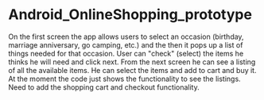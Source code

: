 # Android_OnlineShopping_prototype
On the first screen the app allows users to select an occasion (birthday, marriage anniversary, go camping, etc.)  and the then it pops up a list of things needed for that occasion. User can "check" (select) the items he thinks he will need and click next. From the next screen he can see a listing of all the available items. He can select the items and add to cart and buy it. At the moment the code just shows the functionality to see the listings. Need to add the shopping cart and checkout functionality.
